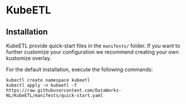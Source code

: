 # KubeETL

## Installation

KubeETL provide quick-start files in the `manifests/` folder. If you want to further customize your configuration we recommend creating your own kustomize overlay.

For the default installation, execute the following commands:

```console
kubectl create namespace kubeetl
kubectl apply -n kubeetl -f https://raw.githubusercontent.com/DataWorkz-NL/KubeETL/manifests/quick-start.yaml
```
